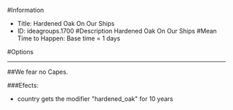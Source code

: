 #Information
 - Title: Hardened Oak On Our Ships
 - ID: ideagroups.1700
#Description
Hardened Oak On Our Ships
#Mean Time to Happen:
Base time = 1 days

#Options

___
##We fear no Capes.

###Efects:<ul><li>country gets the modifier "hardened_oak" for 10 years</li></ul>
